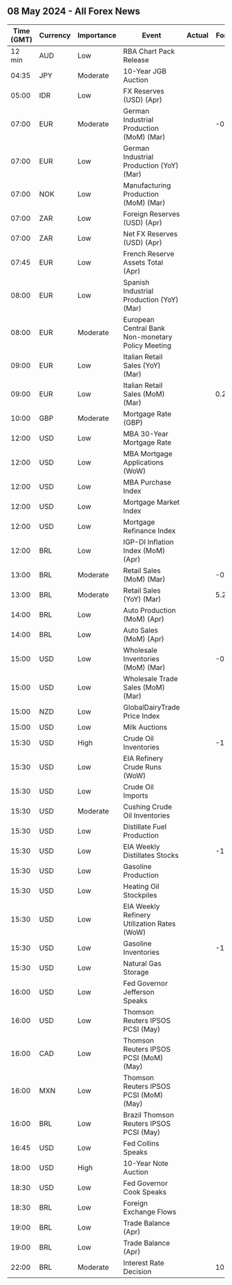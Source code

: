 ## 08 May 2024 - All Forex News

| Time (GMT) | Currency | Importance | Event | Actual | Forecast | Previous |
|------|----------|------------|-------|--------|----------|----------|
| 12 min | AUD | Low | RBA Chart Pack Release |  |  |  |
| 04:35 | JPY | Moderate | 10-Year JGB Auction |  |  | 0.753% |
| 05:00 | IDR | Low | FX Reserves (USD) (Apr) |  |  | 140.40B |
| 07:00 | EUR | Moderate | German Industrial Production (MoM) (Mar) |  | -0.6% | 2.1% |
| 07:00 | EUR | Low | German Industrial Production (YoY) (Mar) |  |  | -4.76% |
| 07:00 | NOK | Low | Manufacturing Production (MoM) (Mar) |  |  | -1.1% |
| 07:00 | ZAR | Low | Foreign Reserves (USD) (Apr) |  |  | 62.32B |
| 07:00 | ZAR | Low | Net FX Reserves (USD) (Apr) |  |  | 57.513B |
| 07:45 | EUR | Low | French Reserve Assets Total (Apr) |  |  | 238,902.0M |
| 08:00 | EUR | Low | Spanish Industrial Production (YoY) (Mar) |  |  | 1.5% |
| 08:00 | EUR | Moderate | European Central Bank Non-monetary Policy Meeting |  |  |  |
| 09:00 | EUR | Low | Italian Retail Sales (YoY) (Mar) |  |  | 2.4% |
| 09:00 | EUR | Low | Italian Retail Sales (MoM) (Mar) |  | 0.2% | 0.1% |
| 10:00 | GBP | Moderate | Mortgage Rate (GBP) |  |  | 7.92% |
| 12:00 | USD | Low | MBA 30-Year Mortgage Rate |  |  | 7.29% |
| 12:00 | USD | Low | MBA Mortgage Applications (WoW) |  |  | -2.3% |
| 12:00 | USD | Low | MBA Purchase Index |  |  | 141.7 |
| 12:00 | USD | Low | Mortgage Market Index |  |  | 192.1 |
| 12:00 | USD | Low | Mortgage Refinance Index |  |  | 456.9 |
| 12:00 | BRL | Low | IGP-DI Inflation Index (MoM) (Apr) |  |  | -0.30% |
| 13:00 | BRL | Moderate | Retail Sales (MoM) (Mar) |  | -0.1% | 1.0% |
| 13:00 | BRL | Moderate | Retail Sales (YoY) (Mar) |  | 5.2% | 8.2% |
| 14:00 | BRL | Low | Auto Production (MoM) (Apr) |  |  | 3.2% |
| 14:00 | BRL | Low | Auto Sales (MoM) (Apr) |  |  | 13.6% |
| 15:00 | USD | Low | Wholesale Inventories (MoM) (Mar) |  | -0.4% | 0.5% |
| 15:00 | USD | Low | Wholesale Trade Sales (MoM) (Mar) |  |  | 2.3% |
| 15:00 | NZD | Low | GlobalDairyTrade Price Index |  |  | 0.1% |
| 15:00 | USD | Low | Milk Auctions |  |  | 3,590.0 |
| 15:30 | USD | High | Crude Oil Inventories |  | -1.430M | 7.265M |
| 15:30 | USD | Low | EIA Refinery Crude Runs (WoW) |  |  | -0.230M |
| 15:30 | USD | Low | Crude Oil Imports |  |  | 1.536M |
| 15:30 | USD | Moderate | Cushing Crude Oil Inventories |  |  | 1.089M |
| 15:30 | USD | Low | Distillate Fuel Production |  |  | -0.271M |
| 15:30 | USD | Low | EIA Weekly Distillates Stocks |  | -1.000M | -0.732M |
| 15:30 | USD | Low | Gasoline Production |  |  | 0.254M |
| 15:30 | USD | Low | Heating Oil Stockpiles |  |  | -0.179M |
| 15:30 | USD | Low | EIA Weekly Refinery Utilization Rates (WoW) |  |  | -1.0% |
| 15:30 | USD | Low | Gasoline Inventories |  | -1.180M | 0.344M |
| 15:30 | USD | Low | Natural Gas Storage |  |  | 59B |
| 16:00 | USD | Low | Fed Governor Jefferson Speaks |  |  |  |
| 16:00 | USD | Low | Thomson Reuters IPSOS PCSI (May) |  |  | 53.44 |
| 16:00 | CAD | Low | Thomson Reuters IPSOS PCSI (MoM) (May) |  |  | 48.02 |
| 16:00 | MXN | Low | Thomson Reuters IPSOS PCSI (MoM) (May) |  |  | 59.82 |
| 16:00 | BRL | Low | Brazil Thomson Reuters IPSOS PCSI (May) |  |  | 53.31 |
| 16:45 | USD | Low | Fed Collins Speaks |  |  |  |
| 18:00 | USD | High | 10-Year Note Auction |  |  | 4.560% |
| 18:30 | USD | Low | Fed Governor Cook Speaks |  |  |  |
| 18:30 | BRL | Low | Foreign Exchange Flows |  |  | -0.905B |
| 19:00 | BRL | Low | Trade Balance (Apr) |  |  | 7.48B |
| 19:00 | BRL | Low | Trade Balance (Apr) |  |  | 7.48B |
| 22:00 | BRL | Moderate | Interest Rate Decision |  | 10.50% | 10.75% |
